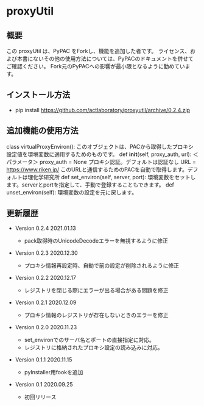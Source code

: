 # proxyUtil


## 概要

この proxyUtil は、PyPAC をForkし、機能を追加した者です。
ライセンス、および本書にないその他の使用方法については、PyPACのドキュメントを併せてご確認ください。
Fork元のPyPACへの影響が最小限となるように勤めています。


## インストール方法
- pip install https://github.com/actlaboratory/proxyutil/archive/0.2.4.zip


## 追加機能の使用方法

class virtualProxyEnviron():
    このオブジェクトは、PACから取得したプロキシ設定値を環境変数に適用するためのものです。
    def __init__(self, proxy_auth, url):
        ＜パラメータ＞
        proxy_auth = None
            プロキシ認証。デフォルトは認証なし
        URL = https://www.riken.jp/
            このURLと通信するためのPACを自動で取得します。デフォルトは理化学研究所
    def set_environ(self, server, port):
        環境変数をセットします。serverとportを指定して、手動で登録することもできます。
    def unset_environ(self):
        環境変数の設定を元に戻します。


## 更新履歴

- Version 0.2.4 2021.01.13
	- pack取得時のUnicodeDecodeエラーを無視するように修正

- Version 0.2.3 2020.12.30
    - プロキシ情報再設定時、自動で前の設定が削除されるように修正

- Version 0.2.2 2020.12.17
	- レジストリを閉じる際にエラーが出る場合がある問題を修正

- Version 0.2.1 2020.12.09
	- プロキシ情報のレジストリが存在しないときのエラーを修正

- Version 0.2.0 2020.11.23
	- set_environでのサーバ名とポートの直接指定に対応。
	- レジストリに格納されたプロキシ設定の読み込みに対応。

- Version 0.1.1 2020.11.15
	- pyInstaller用fookを追加

- Version 0.1 2020.09.25
    - 初回リリース
